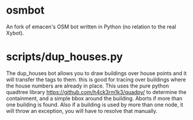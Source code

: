 osmbot
======

An fork of emacen's OSM bot written in Python (no relation to the real Xybot).

scripts/dup_houses.py
=====================
The dup_houses bot allows you to draw buildings over house points and it will transfer the tags to them.
this is good for tracing over buildings where the house numbers are already in place. 
This uses the pure python quadtree library https://github.com/h4ck3rm1k3/quadpy/ to determine the containment, and a simple bbox around the building. Aborts if more than one building is found. 
Also if a building is used by more than one node, it will throw an exception, you will have to resolve that manually.